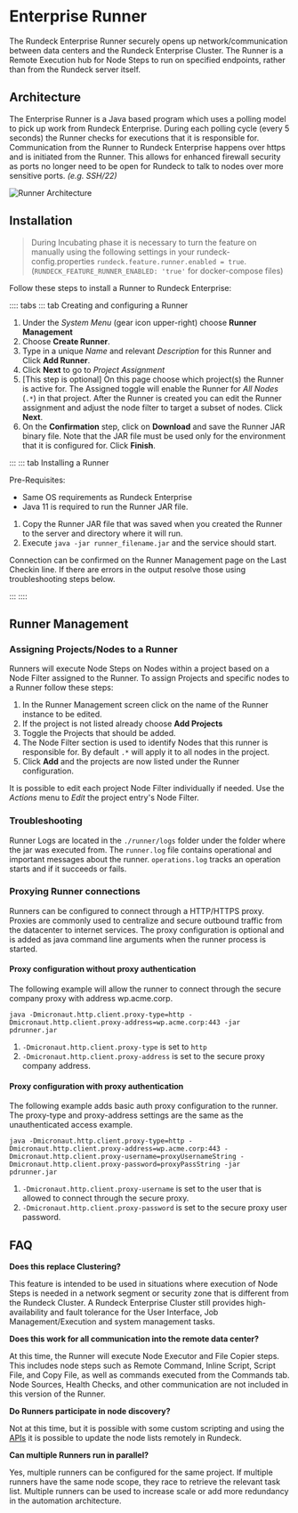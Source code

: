 # Enterprise Runner

The Rundeck Enterprise Runner securely opens up network/communication between data centers and the Rundeck Enterprise Cluster.  The Runner is a Remote Execution hub for Node Steps to run on specified endpoints, rather than from the Rundeck server itself.  

## Architecture

The Enterprise Runner is a Java based program which uses a polling model to pick up work from Rundeck Enterprise.  During each polling cycle (every 5 seconds) the Runner checks for executions that it is responsible for.  Communication from the Runner to Rundeck Enterprise happens over https and is initiated from the Runner.  This allows for enhanced firewall security as ports no longer need to be open for Rundeck to talk to nodes over more sensitive ports. _(e.g. SSH/22)_

![Runner Architecture](@assets/img/runner-arch-diagram.png)


## Installation

> During Incubating phase it is necessary to turn the feature on manually using the following settings in your rundeck-config.properties `rundeck.feature.runner.enabled = true`.  (`RUNDECK_FEATURE_RUNNER_ENABLED: 'true'` for docker-compose files)

Follow these steps to install a Runner to Rundeck Enterprise:

:::: tabs
::: tab Creating and configuring a Runner

1. Under the _System Menu_ (gear icon upper-right) choose **Runner Management**
1. Choose **Create Runner**.
1. Type in a unique _Name_ and relevant _Description_ for this Runner and Click **Add Runner**.
1. Click **Next** to go to _Project Assignment_
1. [This step is optional] On this page choose which project(s) the Runner is active for.  The Assigned toggle will enable the Runner for _All Nodes_ (`.*`) in that project. After the Runner is created you can edit the Runner assignment and adjust the node filter to target a subset of nodes. Click **Next**.
1. On the **Confirmation** step, click on **Download** and save the Runner JAR binary file. Note that the JAR file must be used only for the environment that it is configured for. Click **Finish**.

:::
::: tab Installing a Runner

Pre-Requisites:
- Same OS requirements as Rundeck Enterprise
- Java 11 is required to run the Runner JAR file.

1. Copy the Runner JAR file that was saved when you created the Runner to the server and directory where it will run.
1. Execute `java -jar runner_filename.jar` and the service should start.

Connection can be confirmed on the Runner Management page on the Last Checkin line.  If there are errors in the output resolve those using troubleshooting steps below.

:::
::::

## Runner Management

### Assigning Projects/Nodes to a Runner

Runners will execute Node Steps on Nodes within a project based on a Node Filter assigned to the Runner.  To assign Projects and specific nodes to a Runner follow these steps:

1. In the Runner Management screen click on the name of the Runner instance to be edited.
1. If the project is not listed already choose **Add Projects**
1. Toggle the Projects that should be added.
1. The Node Filter section is used to identify Nodes that this runner is responsible for.  By default `.*` will apply it to all nodes in the project.
1. Click **Add** and the projects are now listed under the Runner configuration.

It is possible to edit each project Node Filter individually if needed.  Use the _Actions_ menu to _Edit_ the project entry's Node Filter.

### Troubleshooting

Runner Logs are located in the `./runner/logs` folder under the folder where the jar was executed from.  The `runner.log` file contains operational and important messages about the runner.  `operations.log` tracks an operation starts and if it succeeds or fails.

### Proxying Runner connections
Runners can be configured to connect through a HTTP/HTTPS proxy. Proxies are commonly used to centralize and secure outbound traffic from the datacenter to internet services. The proxy configuration is optional and is added as java command line arguments when the runner process is started. 

#### Proxy configuration without proxy authentication
The following example will allow the runner to connect through the secure company proxy with address wp.acme.corp. 

```
java -Dmicronaut.http.client.proxy-type=http -Dmicronaut.http.client.proxy-address=wp.acme.corp:443 -jar pdrunner.jar
```

1. `-Dmicronaut.http.client.proxy-type` is set to `http` 
1. `-Dmicronaut.http.client.proxy-address` is set to the secure proxy company address.

#### Proxy configuration with proxy authentication
The following example adds basic auth proxy configuration to the runner. The proxy-type and proxy-address settings are the same as the unauthenticated access example.

```
java -Dmicronaut.http.client.proxy-type=http -Dmicronaut.http.client.proxy-address=wp.acme.corp:443 -Dmicronaut.http.client.proxy-username=proxyUsernameString -Dmicronaut.http.client.proxy-password=proxyPassString -jar pdrunner.jar
```

1. `-Dmicronaut.http.client.proxy-username` is set to the user that is allowed to connect through the secure proxy. 
1. `-Dmicronaut.http.client.proxy-password` is set to the secure proxy user password.


## FAQ

**Does this replace Clustering?**

This feature is intended to be used in situations where execution of Node Steps is needed in a network segment or security zone that is different from the Rundeck Cluster.  A Rundeck Enterprise Cluster still provides high-availability and fault tolerance for the User Interface, Job Management/Execution and system management tasks.

**Does this work for all communication into the remote data center?**

At this time, the Runner will execute Node Executor and File Copier steps.  This includes node steps such as Remote Command, Inline Script, Script File, and Copy File, as well as commands executed from the Commands tab. Node Sources, Health Checks, and other communication are not included in this version of the Runner.

**Do Runners participate in node discovery?**

Not at this time, but it is possible with some custom scripting and using the [APIs](/api/rundeck-api.md#updating-and-listing-resources-for-a-project) it is possible to update the node lists remotely in Rundeck. 

**Can multiple Runners run in parallel?**

Yes, multiple runners can be configured for the same project. If multiple runners have the same node scope, they race to retrieve the relevant task list. Multiple runners can be used to increase scale or add more redundancy in the automation architecture.
